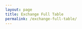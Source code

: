 ```yaml
---
layout: page
title: Exchange Full Table
permalink: /exchange-full-table/
---
```


<style>
.myDiv {
    overflow: scroll;
    overflow-x: scroll;
    overflow-y: scroll;
}
</style>

<head>
    <!-- Bootstrap core CSS -->
    <link rel="stylesheet" href="https://stackpath.bootstrapcdn.com/bootstrap/4.2.1/css/bootstrap.min.css" integrity="sha384-GJzZqFGwb1QTTN6wy59ffF1BuGJpLSa9DkKMp0DgiMDm4iYMj70gZWKYbI706tWS"
        crossorigin="anonymous">
    <link rel="stylesheet" href="https://cdn.datatables.net/1.10.19/css/dataTables.bootstrap4.min.css">
</head>

<body>
<div class="container-fluid">
    <main class="row">
        <div class="myDiv" id="table-container"></div>
    </main>
</div>

<script src="https://code.jquery.com/jquery-3.3.1.min.js"></script>
<script src="https://cdnjs.cloudflare.com/ajax/libs/twitter-bootstrap/4.2.1/js/bootstrap.bundle.min.js"></script>
<script src="../assets/exchange/jquery.csv.min.js"></script>
<script src="https://cdn.datatables.net/1.10.19/js/jquery.dataTables.min.js"></script>
<script src="https://cdn.datatables.net/1.10.19/js/dataTables.bootstrap4.min.js"></script>
<script src="../assets/exchange/csv-to-html-table.js"></script>
<script>
	function format_image(link) {
		if (link){
			position = link.search("id=");
			hash = link.substring(position+3,link.length);
			ThumbLink = "https://drive.google.com/thumbnail?id=" + hash;
            DirectLink = "https://drive.google.com/uc?id=" + hash;
            return "<a href='" + DirectLink + "'> <img src='" + ThumbLink + "'> </a>";
		}
		else return "";
	}
    function format_link(link) {
        if (link)
            return "<a href='" + link + "' target='_blank'>link</a>";
        else return "";
    }
    function format_wider(text) {
        text += " ____________________________________";
        return text;
    }

    CsvToHtmlTable.init({
        csv_path: "../assets/exchange/exchange-table.csv",
        element: "table-container",
        allow_download: false,
        csv_options: {
            separator: ",",
            delimiter: '"'
        },
        datatables_options: {

        },
        custom_formatting: [
            [2, format_link],
        	[3, format_link],
        	[4, format_image],
        	[5, format_link],
            [13, format_link]
        ]
    });
</script>
</body>

</html>

